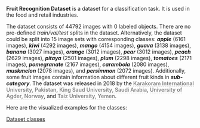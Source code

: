 **Fruit Recognition Dataset** is a dataset for a classification task. It is used in the food and retail industries. 

The dataset consists of 44792 images with 0 labeled objects. There are no pre-defined <i>train/val/test</i> splits in the dataset. Alternatively, the dataset could be split into 15 image sets with corresponding classes: ***apple*** (6161 images), ***kiwi*** (4292 images), ***mango*** (4154 images), ***guava*** (3138 images), ***banana*** (3027 images), ***orange*** (3012 images), ***pear*** (3012 images), ***peach*** (2629 images), ***pitaya*** (2501 images), ***plum*** (2298 images), ***tomatoes*** (2171 images), ***pomegranate*** (2167 images), ***carambola*** (2080 images), ***muskmelon*** (2078 images), and ***persimmon*** (2072 images). Additionally, some fruit images contain information about different fruit kinds in ***sub-category***. The dataset was released in 2018 by the <span style="font-weight: 600; color: grey; border-bottom: 1px dashed #d3d3d3;">Karakoram International University, Pakistan</span>, <span style="font-weight: 600; color: grey; border-bottom: 1px dashed #d3d3d3;">King Saud University, Saudi Arabia</span>, <span style="font-weight: 600; color: grey; border-bottom: 1px dashed #d3d3d3;">University of Agder, Norway</span>, and <span style="font-weight: 600; color: grey; border-bottom: 1px dashed #d3d3d3;">Taiz University, Yemen</span>.

Here are the visualized examples for the classes:

[Dataset classes](https://github.com/dataset-ninja/fruit-recognition/raw/main/visualizations/classes_preview.webm)
